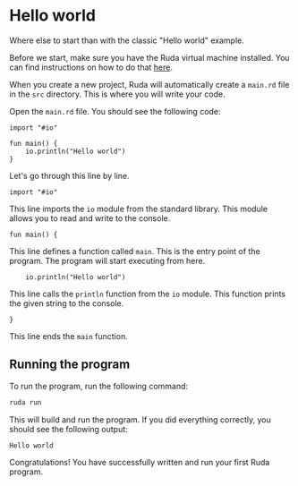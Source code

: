 # Hello world

Where else to start than with the classic "Hello world" example.

Before we start, make sure you have the Ruda virtual machine installed. You can find instructions on how to do that [here](../installation.md).

When you create a new project, Ruda will automatically create a `main.rd` file in the `src` directory. This is where you will write your code.

Open the `main.rd` file. You should see the following code:

```ruda
import "#io"

fun main() {
    io.println("Hello world")
}
```

Let's go through this line by line.

```ruda
import "#io"
```

This line imports the `io` module from the standard library. This module allows you to read and write to the console.

```ruda
fun main() {
```

This line defines a function called `main`. This is the entry point of the program. The program will start executing from here.

```ruda
    io.println("Hello world")
```

This line calls the `println` function from the `io` module. This function prints the given string to the console.

```ruda
}
```

This line ends the `main` function.

## Running the program

To run the program, run the following command:

```bash
ruda run
```

This will build and run the program. If you did everything correctly, you should see the following output:

```
Hello world
```

Congratulations! You have successfully written and run your first Ruda program.
